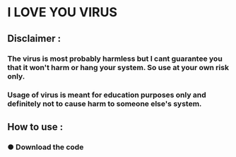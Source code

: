 # I LOVE YOU VIRUS

## Disclaimer : 
### The virus is most probably harmless but I cant guarantee you that it won't harm or hang your system. So use at your own risk only. 
### Usage of virus is meant for education purposes only and definitely not to cause harm to someone else's system.

## How to use :
### ● Download the code
